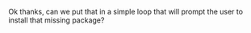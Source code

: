 Ok thanks, can we put that in a simple loop that will prompt the user to install that missing package?